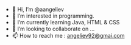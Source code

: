- 👋 Hi, I’m @aangeliev
- 👀 I’m interested in programming.
- 🌱 I’m currently learning Java, HTML & CSS  
- 💞️ I’m looking to collaborate on ...
- 📫 How to reach me : angeliev92@gmai.com

<!---
aangeliev/aangeliev is a ✨ special ✨ repository because its `README.md` (this file) appears on your GitHub profile.
You can click the Preview link to take a look at your changes.
--->
